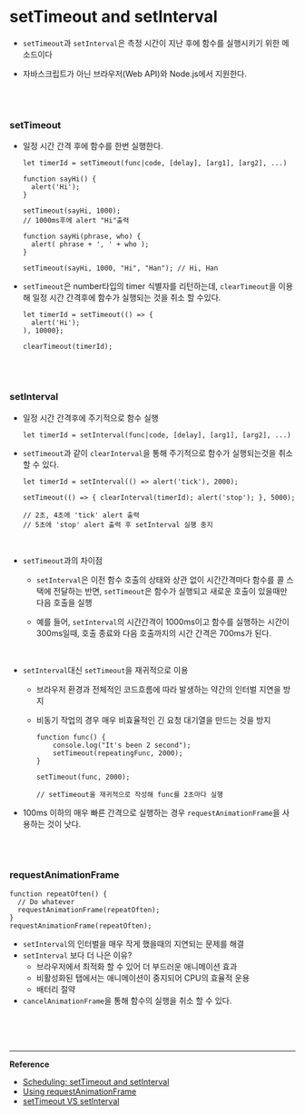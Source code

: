 #  setTimeout and setInterval

- `setTimeout`과 `setInterval`은 측정 시간이 지난 후에 함수를 실행시키기 위한 메소드이다

- 자바스크립트가 아닌 브라우저(Web API)와 Node.js에서 지원한다.

  <br>

  <br>

### setTimeout

- 일정 시간 간격 후에 함수를 한번 실행한다. 

  ```
  let timerId = setTimeout(func|code, [delay], [arg1], [arg2], ...)
  ```

  ```
  function sayHi() {
    alert('Hi');
  }
  
  setTimeout(sayHi, 1000);
  // 1000ms후에 alert "Hi"출력
  ```

  ```
  function sayHi(phrase, who) {
    alert( phrase + ', ' + who );
  }
  
  setTimeout(sayHi, 1000, "Hi", "Han"); // Hi, Han
  ```



- `setTimeout`은 number타입의 timer 식별자를 리턴하는데, `clearTimeout`을 이용해 일정 시간 간격후에 함수가 실행되는 것을 취소 할 수있다.

  ```
  let timerId = setTimeout(() => {
  	alert('Hi');
  ), 10000};
  
  clearTimeout(timerId);
  ```

<br>

<br>

### setInterval

- 일정 시간 간격후에 주기적으로 함수 실행

  ```
  let timerId = setInterval(func|code, [delay], [arg1], [arg2], ...)
  ```

- `setTimeout`과 같이 `clearInterval`을 통해 주기적으로 함수가 실행되는것을 취소 할 수 있다.

  ```
  let timerId = setInterval(() => alert('tick'), 2000);
  
  setTimeout(() => { clearInterval(timerId); alert('stop'); }, 5000);
  
  // 2초, 4초에 'tick' alert 출력
  // 5초에 'stop' alert 출력 후 setInterval 실행 중지
  ```

  <br>

- `setTimeout`과의 차이점

  - `setInterval`은 이전 함수 호출의 상태와 상관 없이 시간간격마다 함수를 콜 스택에 전달하는 반면,  `setTimeout`은 함수가 실행되고 새로운 호출이 있을때만 다음 호출을 실행

  - 예를 들어, `setInterval`의 시간간격이 1000ms이고 함수를 실행하는 시간이 300ms일때, 호출 종료와 다음 호출까지의 시간 간격은 700ms가 된다.

    <br>

- `setInterval`대신  `setTimeout`을 재귀적으로 이용

  - 브라우저 환경과 전체적인 코드흐름에 따라 발생하는 약간의 인터벌 지연을 방지

  - 비동기 작업의 경우 매우 비효율적인 긴 요청 대기열을 만드는 것을 방지

    ```
    function func() {
        console.log("It's been 2 second");
        setTimeout(repeatingFunc, 2000);
    }
    
    setTimeout(func, 2000);
    
    // setTimeout을 재귀적으로 작성해 func를 2초마다 실행
    ```

- 100ms 이하의 매우 빠른 간격으로 실행하는 경우 `requestAnimationFrame`을 사용하는 것이 낫다.

<br>

<br>

### requestAnimationFrame

```
function repeatOften() {
  // Do whatever
  requestAnimationFrame(repeatOften);
}
requestAnimationFrame(repeatOften);
```

- `setInterval`의 인터벌을 매우 작게 했을때의 지연되는 문제를 해결
- `setInterval` 보다 더 나은 이유?
  - 브라우저에서 최적화 할 수 있어 더 부드러운 애니메이션 효과
  - 비활성화된 탭에서는 애니메이션이 중지되어 CPU의 효율적 운용
  - 배터리 절약
- `cancelAnimationFrame`을 통해 함수의 실행을 취소 할 수 있다.

<br>

<br>

<br>


------

**Reference**

- [Scheduling: setTimeout and setInterval](https://javascript.info/settimeout-setinterval)
- [Using requestAnimationFrame](https://css-tricks.com/using-requestanimationframe/)
- [setTimeout VS setInterval](https://develoger.com/settimeout-vs-setinterval-cff85142555b)



